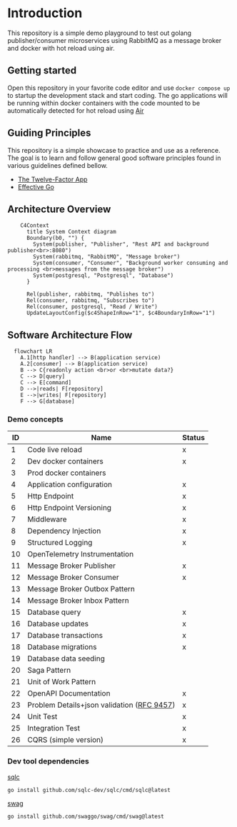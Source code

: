 # Introduction

This repository is a simple demo playground to test out golang publisher/consumer microservices using RabbitMQ as a message broker and docker with hot reload using air.

## Getting started

Open this repository in your favorite code editor and use `docker compose up` to startup the development stack and start coding. The go applications will be running within docker containers with the code mounted to be automatically detected for hot reload using [Air](https://github.com/air-verse/air)

## Guiding Principles

This repository is a simple showcase to practice and use as a reference. The goal is to learn and follow general good software principles found in various guidelines defined bellow.

- [The Twelve-Factor App](https://12factor.net)
- [Effective Go](https://go.dev/doc/effective_go)

## Architecture Overview

```mermaid
    C4Context
      title System Context diagram
      Boundary(b0, "") {
        System(publisher, "Publisher", "Rest API and background publisher<br>:8080")
        System(rabbitmq, "RabbitMQ", "Message broker")
        System(consumer, "Consumer", "Background worker consuming and processing <br>messages from the message broker")
        System(postgresql, "Postgresql", "Database")
      }

      Rel(publisher, rabbitmq, "Publishes to")
      Rel(consumer, rabbitmq, "Subscribes to")
      Rel(consumer, postgresql, "Read / Write")
      UpdateLayoutConfig($c4ShapeInRow="1", $c4BoundaryInRow="1")

```

## Software Architecture Flow

```mermaid
  flowchart LR
    A.1[http handler] --> B(application service)
    A.2[consumer] --> B(application service)
    B --> C{readonly action <br>or <br>mutate data?}
    C --> D[query]
    C --> E[command]
    D -->|reads| F[repository]
    E -->|writes| F[repository]
    F --> G[database]
```

### Demo concepts

| ID | Name | Status |
| - | - | - |
| 1 | Code live reload | x |
| 2 | Dev docker containers | x |
| 3 | Prod docker containers | |
| 4 | Application configuration | x |
| 5 | Http Endpoint | x |
| 6 | Http Endpoint Versioning | x |
| 7 | Middleware | x |
| 8 | Dependency Injection | x |
| 9 | Structured Logging | x |
| 10 | OpenTelemetry Instrumentation | |
| 11 | Message Broker Publisher | x |
| 12 | Message Broker Consumer | x |
| 13 | Message Broker Outbox Pattern | |
| 14 | Message Broker Inbox Pattern | |
| 15 | Database query | x |
| 16 | Database updates | x |
| 17 | Database transactions | x |
| 18 | Database migrations | x |
| 19 | Database data seeding | |
| 20 | Saga Pattern | |
| 21 | Unit of Work Pattern | |
| 22 | OpenAPI Documentation | x |
| 23 | Problem Details+json validation ([RFC 9457](https://datatracker.ietf.org/doc/html/rfc9457)) | x |
| 24 | Unit Test | x |
| 25 | Integration Test | x |
| 26 | CQRS (simple version) | x |

### Dev tool dependencies

[sqlc](https://docs.sqlc.dev/en/latest/index.html)

```shell
go install github.com/sqlc-dev/sqlc/cmd/sqlc@latest
```

[swag](https://github.com/swaggo/swag)

```shell
go install github.com/swaggo/swag/cmd/swag@latest
```
